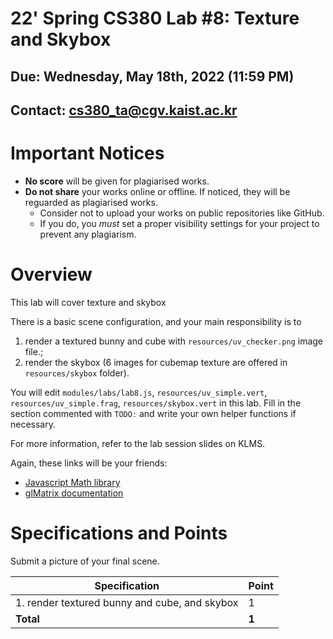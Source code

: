 # 22' Spring CS380 Lab #8: Texture and Skybox

## Due: Wednesday, May 18th, 2022 (11:59 PM)

## Contact: cs380_ta@cgv.kaist.ac.kr

# Important Notices

- **No score** will be given for plagiarised works.
- **Do not share** your works online or offline. If noticed, they will be reguarded as plagiarised works.
  - Consider not to upload your works on public repositories like GitHub.
  - If you do, you _must_ set a proper visibility settings for your project to prevent any plagiarism.

# Overview

This lab will cover texture and skybox

There is a basic scene configuration, and your main responsibility is to

1. render a textured bunny and cube with `resources/uv_checker.png` image file.;
2. render the skybox (6 images for cubemap texture are offered in `resources/skybox` folder).

You will edit `modules/labs/lab8.js`, `resources/uv_simple.vert`, `resources/uv_simple.frag`, `resources/skybox.vert` in this lab.
Fill in the section commented with `TODO:` and write your own helper functions if necessary.

For more information, refer to the lab session slides on KLMS.

Again, these links will be your friends:

- [Javascript Math library](https://developer.mozilla.org/en-US/docs/Web/JavaScript/Reference/Global_Objects/Math)
- [glMatrix documentation](https://glmatrix.net/docs/)

# Specifications and Points

Submit a picture of your final scene.

| Specification                                         | Point |
| ----------------------------------------------------- | ----- |
| 1. render textured bunny and cube, and skybox         | 1     |
| **Total**                                             | **1** |
